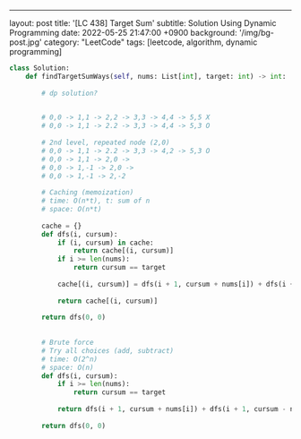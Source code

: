 
---
layout: post
title: '[LC 438] Target Sum'
subtitle: Solution Using Dynamic Programming
date: 2022-05-25 21:47:00 +0900
background: '/img/bg-post.jpg'
category: "LeetCode"
tags: [leetcode, algorithm, dynamic programming]


```python
class Solution:
    def findTargetSumWays(self, nums: List[int], target: int) -> int:
        
        # dp solution?
        

        # 0,0 -> 1,1 -> 2,2 -> 3,3 -> 4,4 -> 5,5 X
        # 0,0 -> 1,1 -> 2.2 -> 3,3 -> 4,4 -> 5,3 O
        
        # 2nd level, repeated node (2,0)
        # 0,0 -> 1,1 -> 2.2 -> 3,3 -> 4,2 -> 5,3 O
        # 0,0 -> 1,1 -> 2,0 ->
        # 0,0 -> 1,-1 -> 2,0 ->
        # 0,0 -> 1,-1 -> 2,-2
        
        # Caching (memoization)
        # time: O(n*t), t: sum of n 
        # space: O(n*t)
        
        cache = {}
        def dfs(i, cursum):
            if (i, cursum) in cache:
                return cache[(i, cursum)]
            if i >= len(nums):
                return cursum == target
            
            cache[(i, cursum)] = dfs(i + 1, cursum + nums[i]) + dfs(i + 1, cursum - nums[i])
            
            return cache[(i, cursum)]
        
        return dfs(0, 0)
        
        
        # Brute force
        # Try all choices (add, subtract)
        # time: O(2^n)
        # space: O(n)
        def dfs(i, cursum):
            if i >= len(nums):
                return cursum == target
                
            return dfs(i + 1, cursum + nums[i]) + dfs(i + 1, cursum - nums[i])
        
        return dfs(0, 0)
```